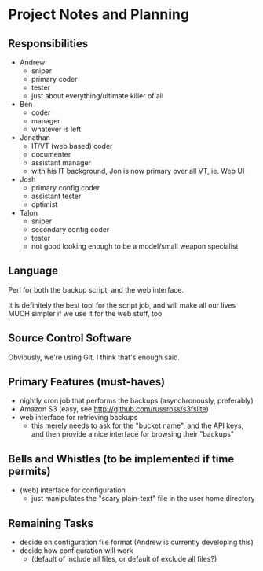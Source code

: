 # Project Notes and Planning

## Responsibilities

* Andrew
	* sniper
	* primary coder
	* tester
	* just about everything/ultimate killer of all
* Ben
	* coder
	* manager
	* whatever is left
* Jonathan
	* IT/VT (web based) coder
	* documenter
	* assistant manager
	* with his IT background, Jon is now primary over all VT, ie. Web UI
* Josh
	* primary config coder
	* assistant tester
	* optimist
* Talon
	* sniper
	* secondary config coder
	* tester
	* not good looking enough to be a model/small weapon specialist

## Language

Perl for both the backup script, and the web interface.

It is definitely the best tool for the script job, and will make all our lives MUCH simpler if we use it for the web stuff, too.

## Source Control Software

Obviously, we're using Git.  I think that's enough said.

## Primary Features (must-haves)

* nightly cron job that performs the backups (asynchronously, preferably)
* Amazon S3 (easy, see <http://github.com/russross/s3fslite>)
* web interface for retrieving backups
	* this merely needs to ask for the "bucket name", and the API keys, and then provide a nice interface for browsing their "backups"

## Bells and Whistles (to be implemented if time permits)

* (web) interface for configuration
	* just manipulates the "scary plain-text" file in the user home directory

## Remaining Tasks

* decide on configuration file format  (Andrew is currently developing this)
* decide how configuration will work
	* (default of include all files, or default of exclude all files?)
